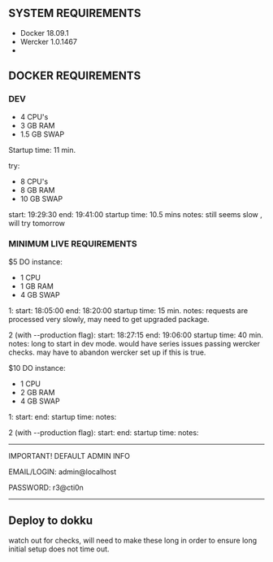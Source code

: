 

## SYSTEM REQUIREMENTS

- Docker 18.09.1
- Wercker 1.0.1467
-

## DOCKER REQUIREMENTS

### DEV

- 4 CPU's
- 3 GB RAM
- 1.5 GB SWAP

Startup time: 11 min.

try:
- 8 CPU's
- 8 GB RAM
- 10 GB SWAP

start: 19:29:30
end: 19:41:00
startup time: 10.5 mins
notes: still seems slow , will try tomorrow

### MINIMUM LIVE REQUIREMENTS

$5 DO instance:
- 1 CPU
- 1 GB RAM
- 4 GB SWAP

1:
start: 18:05:00
end: 18:20:00
startup time: 15 min.
notes: requests are processed very slowly, may need to get upgraded package.

2 (with --production flag):
start: 18:27:15
end: 19:06:00
startup time: 40 min.
notes: long to start in dev mode. would have series issues passing wercker checks.
may have to abandon wercker set up if this is true.

$10 DO instance:
- 1 CPU
- 2 GB RAM
- 4 GB SWAP

1:
start:
end:
startup time:
notes:

2 (with --production flag):
start:
end:
startup time:
notes:

*********************************

  IMPORTANT! DEFAULT ADMIN INFO

  EMAIL/LOGIN: admin@localhost

  PASSWORD: r3@cti0n

*********************************


## Deploy to dokku

watch out for checks, will need to make these long in order to ensure long initial setup does not time out.
